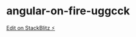 # angular-on-fire-uggcck

[Edit on StackBlitz ⚡️](https://stackblitz.com/edit/angular-on-fire-uggcck)